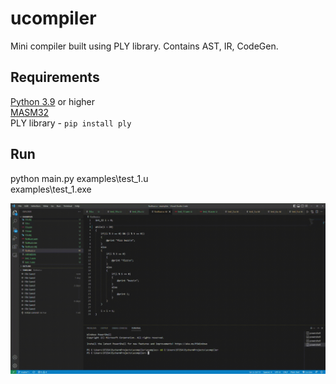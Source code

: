 ucompiler
=========
Mini compiler built using PLY library.
Contains AST, IR, CodeGen.

Requirements
------------
[Python 3.9](https://www.python.org/downloads/) or higher \
[MASM32](https://www.masm32.com/download.htm) \
PLY library - ```pip install ply```

Run
---
python main.py examples\test_1.u\
examples\test_1.exe

<img src="example.gif" width="1920"/>
